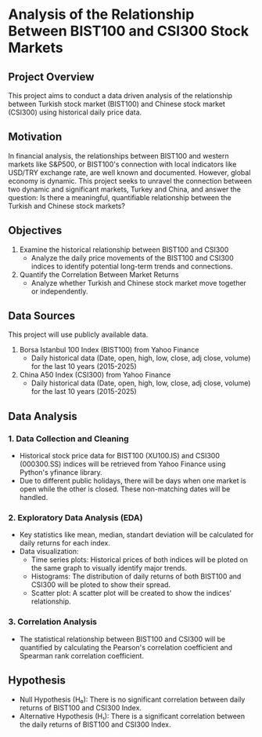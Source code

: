 # Analysis of the Relationship Between BIST100 and CSI300 Stock Markets
## Project Overview
This project aims to conduct a data driven analysis of the relationship between Turkish stock market (BIST100) and Chinese stock market (CSI300) using historical daily price data. 
## Motivation
In financial analysis, the relationships between BIST100 and western markets like S&P500, or BIST100's connection with local indicators like USD/TRY exchange rate, are well known and documented. However, global economy is dynamic. This project seeks to unravel the connection between two dynamic and significant markets, Turkey and China, and answer the question: Is there a meaningful, quantifiable relationship between the Turkish and Chinese stock markets?
## Objectives
1. Examine the historical relationship between BIST100 and CSI300
   * Analyze the daily price movements of the BIST100 and CSI300 indices to identify potential long-term trends and connections.
2. Quantify the Correlation Between Market Returns
   * Analyze whether Turkish and Chinese stock market move together or independently.
## Data Sources
This project will use publicly available data.
1. Borsa Istanbul 100 Index (BIST100) from Yahoo Finance
   * Daily historical data (Date, open, high, low, close, adj close, volume) for the last 10 years (2015-2025)
2. China A50 Index (CSI300) from Yahoo Finance
   * Daily historical data (Date, open, high, low, close, adj close, volume) for the last 10 years (2015-2025)
## Data Analysis
### 1. Data Collection and Cleaning
  * Historical stock price data for BIST100 (XU100.IS) and CSI300 (000300.SS) indices will be retrieved from Yahoo Finance using Python's yfinance library.
  * Due to different public holidays, there will be days when one market is open while the other is closed. These non-matching dates will be handled.
### 2. Exploratory Data Analysis (EDA)
  * Key statistics like mean, median, standart deviation will be calculated for daily returns for each index. 
  * Data visualization: 
      - Time series plots: Historical prices of both indices will be ploted on the same graph to visually identify major trends.
      - Histograms: The distribution of daily returns of both BIST100 and CSI300 will be ploted to show their spread.
      - Scatter plot: A scatter plot will be created to show the indices' relationship.
### 3. Correlation Analysis 
  * The statistical relationship between BIST100 and CSI300 will be quantified by calculating the Pearson's correlation coefficient and Spearman rank correlation coefficient.
## Hypothesis 
* Null Hypothesis (H₀): There is no significant correlation between daily returns of BIST100 and CSI300 Index.
* Alternative Hypothesis (H₁): There is a significant correlation between the daily returns of BIST100 and CSI300 Index.
